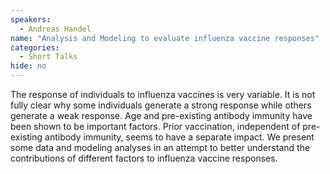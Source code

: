 ```yaml
---
speakers:
  - Andreas Handel
name: "Analysis and Modeling to evaluate influenza vaccine responses"
categories:
  - Short Talks
hide: no
---
```

The response of individuals to influenza vaccines is very variable. It is not fully clear why some individuals generate a strong response while others generate a weak response. Age and pre-existing antibody immunity have been shown to be important factors. Prior vaccination, independent of pre-existing antibody immunity, seems to have a separate impact. We present some data and modeling analyses in an attempt to better understand the contributions of different factors to influenza vaccine responses.

